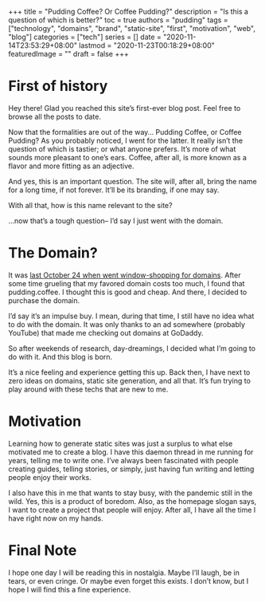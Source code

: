 +++
title = "Pudding Coffee? Or Coffee Pudding?"
description = "Is this a question of which is better?"
toc = true
authors = "pudding"
tags = ["technology", "domains", "brand", "static-site", "first", "motivation", "web", "blog"]
categories = ["tech"]
series = []
date =  "2020-11-14T23:53:29+08:00"
lastmod = "2020-11-23T00:18:29+08:00"
featuredImage = ""
draft = false
+++

# First of history

Hey there! Glad you reached this site’s first-ever blog post. Feel free to browse all the posts to date.

Now that the formalities are out of the way… Pudding Coffee, or Coffee Pudding? As you probably noticed, I went for the latter. It really isn’t the question of which is tastier; or what anyone prefers. It’s more of what sounds more pleasant to one’s ears. Coffee, after all, is more known as a flavor and more fitting as an adjective.

And yes, this is an important question. The site will, after all, bring the name for a long time, if not forever. It’ll be its branding, if one may say.

With all that, how is this name relevant to the site?

…now that’s a tough question– I’d say I just went with the domain.

# The Domain?

It was [last October 24 when went window-shopping for domains](https://twitter.com/kohi_pudding/status/1319694005257433088). After some time grueling that my favored domain costs too much, I found that pudding.coffee. I thought this is good and cheap. And there, I decided to purchase the domain.

I’d say it’s an impulse buy. I mean, during that time, I still have no idea what to do with the domain. It was only thanks to an ad somewhere (probably YouTube) that made me checking out domains at GoDaddy. 

So after weekends of research, day-dreamings, I decided what I’m going to do with it. And this blog is born.

It’s a nice feeling and experience getting this up. Back then, I have next to zero ideas on domains, static site generation, and all that. It’s fun trying to play around with these techs that are new to me.

# Motivation

Learning how to generate static sites was just a surplus to what else motivated me to create a blog. I have this daemon thread in me running for years, telling me to write one. I’ve always been fascinated with people creating guides, telling stories, or simply, just having fun writing and letting people enjoy their works.

I also have this in me that wants to stay busy, with the pandemic still in the wild. Yes, this is a product of boredom. Also, as the homepage slogan says, I want to create a project that people will enjoy. After all, I have all the time I have right now on my hands.

# Final Note
I hope one day I will be reading this in nostalgia. Maybe I’ll laugh, be in tears, or even cringe. Or maybe even forget this exists. I don’t know, but I hope I will find this a fine experience.
